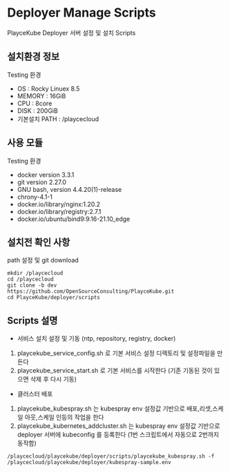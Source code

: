 # Deployer Manage Scripts

PlayceKube Deployer 서버 설정 및 설치 Scripts

## 설치환경 정보
Testing 환경

- OS : Rocky Linuex 8.5
- MEMORY : 16GiB
- CPU : 8core
- DISK : 200GiB
- 기본설치 PATH : /playcecloud

## 사용 모듈
Testing 환경

- docker version 3.3.1
- git version 2.27.0
- GNU bash, version 4.4.20(1)-release
- chrony-4.1-1
- docker.io/library/nginx:1.20.2
- docker.io/library/registry:2.7.1
- docker.io/ubuntu/bind9:9.16-21.10_edge

## 설치전 확인 사항
path 설정 및 git download

```ShellSession
mkdir /playcecloud
cd /playcecloud
git clone -b dev https://github.com/OpenSourceConsulting/PlayceKube.git
cd PlayceKube/deployer/scripts
```

## Scripts 설명

* 서비스 설치 설정 및 기동 (ntp, repository, registry, docker)  
1. playcekube_service_config.sh 로 기본 서비스 설정 디렉토리 및 설정파일을 만든다  
2. playcekube_service_start.sh 로 기본 서비스를 시작한다 (기존 기동된 것이 있으면 삭제 후 다시 기동)  

* 클러스터 배포  
1. playcekube_kubespray.sh 는 kubespray env 설정값 기반으로 배포,리셋,스케일 아웃,스케일 인등의 작업을 한다
2. playcekube_kubernetes_addcluster.sh 는 kubespray env 설정값 기반으로 deployer 서버에 kubeconfig 를 등록한다
(1번 스크립트에서 자동으로 2번까지 동작함)

```ShellSession
/playcecloud/playcekube/deployer/scripts/playcekube_kubespray.sh -f /playcecloud/playcekube/deployer/kubespray-sample.env
```

